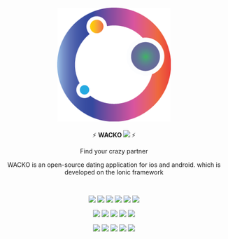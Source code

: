 <br />
<div align="center">
  <img src="https://github.com/rinturaj/wacko/blob/main/src/assets/icon/Wacko_icon.png?raw=true" width="260" />
</div>
<br/>
<div align="center">
  ⚡️ <b> WACKO <a ><img src="https://img.shields.io/badge/dApps-green" /></a> </b> ⚡️
    <p>Find your crazy partner</p>
<p>WACKO is an open-source dating application for ios and android. which is developed on the Ionic framework

</p>
</div>
<br />
<p align="center">
  <a ><img src="https://img.shields.io/github/license/rinturaj/wacko" /></a>
  <a ><img src="https://img.shields.io/github/checks-status/rinturaj/wacko/main" /></a>
  <a ><img src="https://img.shields.io/github/package-json/v/rinturaj/wacko" /></a>
  <a ><img src="https://img.shields.io/github/watchers/rinturaj/wacko" /></a>
  <a ><img src="https://img.shields.io/github/stars/rinturaj/wacko" /></a>
  <a ><img src="https://img.shields.io/github/forks/rinturaj/wacko" /></a>
</p>
<p align="center">
  <a ><img src="https://img.shields.io/github/commit-activity/m/rinturaj/wacko" /></a>
  <a ><img src="https://img.shields.io/github/contributors/rinturaj/wacko" /></a>
  <a ><img src="https://img.shields.io/github/last-commit/rinturaj/wacko" /></a>
   <a ><img src="https://img.shields.io/github/issues/rinturaj/wacko" /></a>
  <a ><img src="https://img.shields.io/github/issues-pr/rinturaj/wacko" /></a>
 
</p>

<p align="center">
 <a ><img src="https://img.shields.io/github/issues-closed-raw/rinturaj/wacko" /></a>
  <a ><img src="https://img.shields.io/github/languages/code-size/rinturaj/wacko" /></a>
  <a ><img src="https://img.shields.io/github/repo-size/rinturaj/wacko" /></a>
  <a ><img src="https://img.shields.io/github/languages/count/rinturaj/wacko" /></a>
  <a ><img src="https://img.shields.io/github/languages/top/rinturaj/wacko" /></a>
 
</p>

<br/>